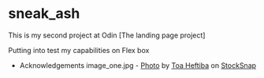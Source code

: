 # sneak_ash

This is my second project at Odin [The landing page project]

Putting into test my capabilities on Flex box


- Acknowledgements
image_one.jpg - <a href="https://stocksnap.io/photo/sea-ocean-5AQ9OI606F">Photo</a> by <a href="https://stocksnap.io/author/35583">Toa Heftiba</a> on <a href="https://stocksnap.io">StockSnap</a>
